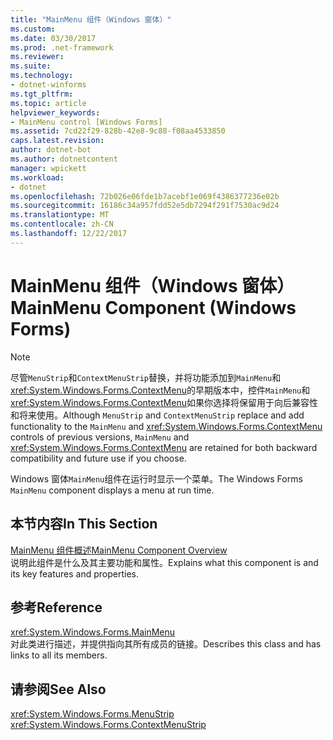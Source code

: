 ```yaml
---
title: "MainMenu 组件（Windows 窗体）"
ms.custom: 
ms.date: 03/30/2017
ms.prod: .net-framework
ms.reviewer: 
ms.suite: 
ms.technology:
- dotnet-winforms
ms.tgt_pltfrm: 
ms.topic: article
helpviewer_keywords:
- MainMenu control [Windows Forms]
ms.assetid: 7cd22f29-828b-42e8-9c88-f08aa4533850
caps.latest.revision: 
author: dotnet-bot
ms.author: dotnetcontent
manager: wpickett
ms.workload:
- dotnet
ms.openlocfilehash: 72b026e06fde1b7acebf1e069f4386377236e02b
ms.sourcegitcommit: 16186c34a957fdd52e5db7294f291f7530ac9d24
ms.translationtype: MT
ms.contentlocale: zh-CN
ms.lasthandoff: 12/22/2017
---
```

# <a name="mainmenu-component-windows-forms"></a><span data-ttu-id="d788d-102">MainMenu 组件（Windows 窗体）</span><span class="sxs-lookup"><span data-stu-id="d788d-102">MainMenu Component (Windows Forms)</span></span>
> [!NOTE]
>  <span data-ttu-id="d788d-103">尽管`MenuStrip`和`ContextMenuStrip`替换，并将功能添加到`MainMenu`和<xref:System.Windows.Forms.ContextMenu>的早期版本中，控件`MainMenu`和<xref:System.Windows.Forms.ContextMenu>如果你选择将保留用于向后兼容性和将来使用。</span><span class="sxs-lookup"><span data-stu-id="d788d-103">Although `MenuStrip` and `ContextMenuStrip` replace and add functionality to the `MainMenu` and <xref:System.Windows.Forms.ContextMenu> controls of previous versions, `MainMenu` and <xref:System.Windows.Forms.ContextMenu> are retained for both backward compatibility and future use if you choose.</span></span>  
  
 <span data-ttu-id="d788d-104">Windows 窗体`MainMenu`组件在运行时显示一个菜单。</span><span class="sxs-lookup"><span data-stu-id="d788d-104">The Windows Forms `MainMenu` component displays a menu at run time.</span></span>  
  
## <a name="in-this-section"></a><span data-ttu-id="d788d-105">本节内容</span><span class="sxs-lookup"><span data-stu-id="d788d-105">In This Section</span></span>  
 [<span data-ttu-id="d788d-106">MainMenu 组件概述</span><span class="sxs-lookup"><span data-stu-id="d788d-106">MainMenu Component Overview</span></span>](../../../../docs/framework/winforms/controls/mainmenu-component-overview-windows-forms.md)  
 <span data-ttu-id="d788d-107">说明此组件是什么及其主要功能和属性。</span><span class="sxs-lookup"><span data-stu-id="d788d-107">Explains what this component is and its key features and properties.</span></span>  
  
## <a name="reference"></a><span data-ttu-id="d788d-108">参考</span><span class="sxs-lookup"><span data-stu-id="d788d-108">Reference</span></span>  
 <xref:System.Windows.Forms.MainMenu>  
 <span data-ttu-id="d788d-109">对此类进行描述，并提供指向其所有成员的链接。</span><span class="sxs-lookup"><span data-stu-id="d788d-109">Describes this class and has links to all its members.</span></span>  
  
## <a name="see-also"></a><span data-ttu-id="d788d-110">请参阅</span><span class="sxs-lookup"><span data-stu-id="d788d-110">See Also</span></span>  
 <xref:System.Windows.Forms.MenuStrip>  
 <xref:System.Windows.Forms.ContextMenuStrip>
